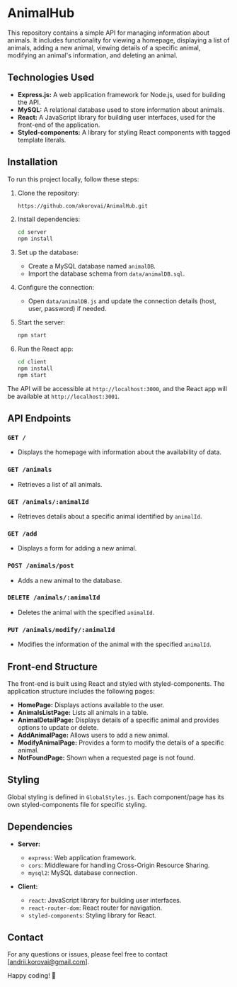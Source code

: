 # AnimalHub

This repository contains a simple API for managing information about animals. It includes functionality for viewing a homepage, displaying a list of animals, adding a new animal, viewing details of a specific animal, modifying an animal's information, and deleting an animal.

## Technologies Used

- **Express.js:** A web application framework for Node.js, used for building the API.
- **MySQL:** A relational database used to store information about animals.
- **React:** A JavaScript library for building user interfaces, used for the front-end of the application.
- **Styled-components:** A library for styling React components with tagged template literals.

## Installation

To run this project locally, follow these steps:

1. Clone the repository:

    ```bash
    https://github.com/akorovai/AnimalHub.git
    ```

2. Install dependencies:

    ```bash
    cd server
    npm install
    ```

3. Set up the database:

    - Create a MySQL database named `animalDB`.
    - Import the database schema from `data/animalDB.sql`.

4. Configure the connection:

    - Open `data/animalDB.js` and update the connection details (host, user, password) if needed.

5. Start the server:

    ```bash
    npm start
    ```

6. Run the React app:

    ```bash
    cd client
    npm install
    npm start
    ```

The API will be accessible at `http://localhost:3000`, and the React app will be available at `http://localhost:3001`.

## API Endpoints

### `GET /`

- Displays the homepage with information about the availability of data.

### `GET /animals`

- Retrieves a list of all animals.

### `GET /animals/:animalId`

- Retrieves details about a specific animal identified by `animalId`.

### `GET /add`

- Displays a form for adding a new animal.

### `POST /animals/post`

- Adds a new animal to the database.

### `DELETE /animals/:animalId`

- Deletes the animal with the specified `animalId`.

### `PUT /animals/modify/:animalId`

- Modifies the information of the animal with the specified `animalId`.

## Front-end Structure

The front-end is built using React and styled with styled-components. The application structure includes the following pages:

- **HomePage:** Displays actions available to the user.
- **AnimalsListPage:** Lists all animals in a table.
- **AnimalDetailPage:** Displays details of a specific animal and provides options to update or delete.
- **AddAnimalPage:** Allows users to add a new animal.
- **ModifyAnimalPage:** Provides a form to modify the details of a specific animal.
- **NotFoundPage:** Shown when a requested page is not found.

## Styling

Global styling is defined in `GlobalStyles.js`. Each component/page has its own styled-components file for specific styling.

## Dependencies

- **Server:**
    - `express`: Web application framework.
    - `cors`: Middleware for handling Cross-Origin Resource Sharing.
    - `mysql2`: MySQL database connection.

- **Client:**
    - `react`: JavaScript library for building user interfaces.
    - `react-router-dom`: React router for navigation.
    - `styled-components`: Styling library for React.

## Contact

For any questions or issues, please feel free to contact [andrii.korovai@gmail.com].

Happy coding! 🚀